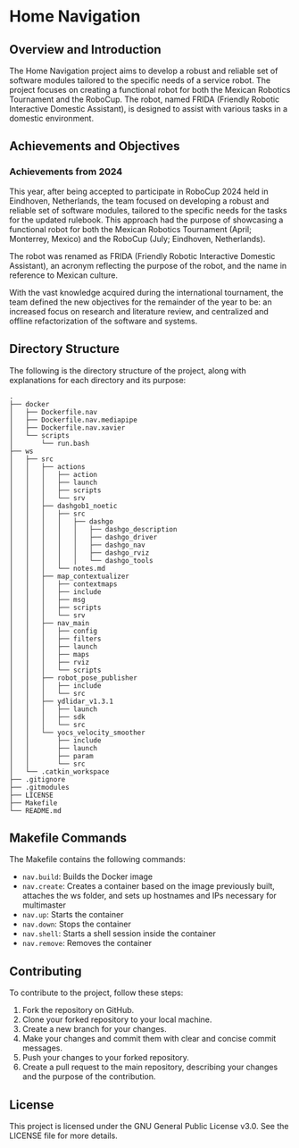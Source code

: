 # Home Navigation

## Overview and Introduction

The Home Navigation project aims to develop a robust and reliable set of software modules tailored to the specific needs of a service robot. The project focuses on creating a functional robot for both the Mexican Robotics Tournament and the RoboCup. The robot, named FRIDA (Friendly Robotic Interactive Domestic Assistant), is designed to assist with various tasks in a domestic environment.

## Achievements and Objectives

### Achievements from 2024

This year, after being accepted to participate in RoboCup 2024 held in Eindhoven, Netherlands, the team focused on developing a robust and reliable set of software modules, tailored to the specific needs for the tasks for the updated rulebook. This approach had the purpose of showcasing a functional robot for both the Mexican Robotics Tournament (April; Monterrey, Mexico) and the RoboCup (July; Eindhoven, Netherlands).

The robot was renamed as FRIDA (Friendly Robotic Interactive Domestic Assistant), an acronym reflecting the purpose of the robot, and the name in reference to Mexican culture.

With the vast knowledge acquired during the international tournament, the team defined the new objectives for the remainder of the year to be: an increased focus on research and literature review, and centralized and offline refactorization of the software and systems.

## Directory Structure

The following is the directory structure of the project, along with explanations for each directory and its purpose:

```
.
├── docker
│   ├── Dockerfile.nav
│   ├── Dockerfile.nav.mediapipe
│   ├── Dockerfile.nav.xavier
│   └── scripts
│       └── run.bash
├── ws
│   ├── src
│   │   ├── actions
│   │   │   ├── action
│   │   │   ├── launch
│   │   │   ├── scripts
│   │   │   └── srv
│   │   ├── dashgob1_noetic
│   │   │   ├── src
│   │   │   │   ├── dashgo
│   │   │   │   │   ├── dashgo_description
│   │   │   │   │   ├── dashgo_driver
│   │   │   │   │   ├── dashgo_nav
│   │   │   │   │   ├── dashgo_rviz
│   │   │   │   │   └── dashgo_tools
│   │   │   └── notes.md
│   │   ├── map_contextualizer
│   │   │   ├── contextmaps
│   │   │   ├── include
│   │   │   ├── msg
│   │   │   ├── scripts
│   │   │   └── srv
│   │   ├── nav_main
│   │   │   ├── config
│   │   │   ├── filters
│   │   │   ├── launch
│   │   │   ├── maps
│   │   │   ├── rviz
│   │   │   └── scripts
│   │   ├── robot_pose_publisher
│   │   │   ├── include
│   │   │   └── src
│   │   ├── ydlidar_v1.3.1
│   │   │   ├── launch
│   │   │   ├── sdk
│   │   │   └── src
│   │   └── yocs_velocity_smoother
│   │       ├── include
│   │       ├── launch
│   │       ├── param
│   │       └── src
│   └── .catkin_workspace
├── .gitignore
├── .gitmodules
├── LICENSE
├── Makefile
└── README.md
```

## Makefile Commands

The Makefile contains the following commands:

- `nav.build`: Builds the Docker image
- `nav.create`: Creates a container based on the image previously built, attaches the ws folder, and sets up hostnames and IPs necessary for multimaster
- `nav.up`: Starts the container
- `nav.down`: Stops the container
- `nav.shell`: Starts a shell session inside the container
- `nav.remove`: Removes the container

## Contributing

To contribute to the project, follow these steps:

1. Fork the repository on GitHub.
2. Clone your forked repository to your local machine.
3. Create a new branch for your changes.
4. Make your changes and commit them with clear and concise commit messages.
5. Push your changes to your forked repository.
6. Create a pull request to the main repository, describing your changes and the purpose of the contribution.

## License

This project is licensed under the GNU General Public License v3.0. See the LICENSE file for more details.
